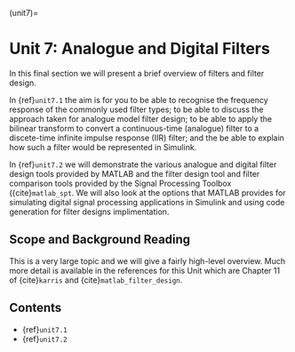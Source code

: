 (unit7)=
# Unit 7: Analogue and Digital Filters

In this final section we will present a brief overview of filters and filter design. 

In {ref}`unit7.1` the aim is for you to be able to recognise the frequency response of the commonly used filter types; to be able to discuss the approach taken for analogue model filter design; to be able to apply the bilinear transform to convert a continuous-time (analogue) filter to a discete-time infinite impulse response (IIR) filter; and the be able to explain how such a filter would be represented in Simulink.

In {ref}`unit7.2` we will demonstrate the various analogue and digital filter design tools provided by MATLAB and the filter design tool and filter comparison tools provided by the Signal Processing Toolbox ({cite}`matlab_spt`. We will also look at the options that MATLAB provides for simulating digital signal processing applications in Simulink and using code generation for filter designs implimentation.

## Scope and Background Reading

This is a very large topic and we will give a fairly high-level overview. Much more detail is available in the references for this Unit which are Chapter 11 of {cite}`karris` and {cite}`matlab_filter_design`.

## Contents

* {ref}`unit7.1`
* {ref}`unit7.2`

